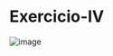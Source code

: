 # Exercicio-IV

![image](https://user-images.githubusercontent.com/89705861/190451874-20ffec78-8613-49bd-beda-fa5afc3b1127.png)

